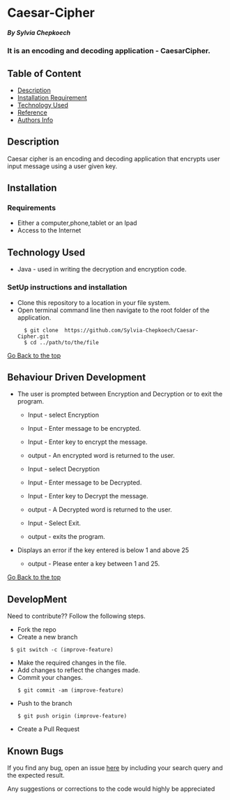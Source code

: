 # Caesar-Cipher
##### By Sylvia Chepkoech
### It is an encoding and decoding application - CaesarCipher.
## Table of Content
+ [Description](#description)
+ [Installation Requirement](#Installation)
+ [Technology Used](#technology-used)
+ [Reference](#reference)
+ [Authors Info](#author-Info)
## Description
 <p>Caesar cipher is an encoding and decoding application that encrypts user input message using a user given key.</p>

## Installation
### Requirements
* Either a computer,phone,tablet or an Ipad
* Access to the Internet
## Technology Used
* Java - used in writing the decryption and encryption code.
### SetUp instructions and installation
* Clone this repository to a location in your file system.
* Open terminal command line then navigate to the root folder of the application.
  ```
    $ git clone  https://github.com/Sylvia-Chepkoech/Caesar-Cipher.git
    $ cd ../path/to/the/file
  
   ```
[Go Back to the top](#CaesarCipher)
## Behaviour Driven Development
* The user is prompted between Encryption and Decryption or to exit the program.
    * Input - select Encryption
    * Input - Enter message to be encrypted.
    * Input - Enter key to encrypt the message.
    * output - An encrypted word is returned to the user.

    * Input - select Decryption
    * Input - Enter message to be Decrypted.
    * Input - Enter key to Decrypt the message.
    * output - A Decrypted word is returned to the user.

    * Input - Select Exit.
    * output - exits the program.

* Displays an error if the key entered is below 1 and above 25
    * output - Please enter a key between 1 and 25.



[Go Back to the top](#CaesarCipher)
## DevelopMent
 <p> Need to contribute?? Follow the following steps.</p>

* Fork the repo
* Create a new branch
 ```
  $ git switch -c (improve-feature)
  ```
* Make the required changes in the file.
* Add changes to reflect the changes made.
* Commit your changes.
  ```
  $ git commit -am (improve-feature)
  ```
* Push to the branch
  ```
  $ git push origin (improve-feature)
   ```
* Create a Pull Request

## Known Bugs
 <p>If you find any bug, open an issue <a href="https://github.com/Sylvia-Chepkoech/Caesar-Cipher/issues">here</a> by including your search query and the expected result.</p>
 <p>Any suggestions or corrections to the code would highly be appreciated</p>

